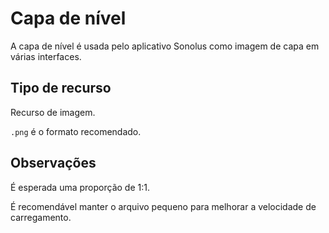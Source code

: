 # Capa de nível

A capa de nível é usada pelo aplicativo Sonolus como imagem de capa em várias interfaces.

## Tipo de recurso

Recurso de imagem.

`.png` é o formato recomendado.

## Observações

É esperada uma proporção de 1:1.

É recomendável manter o arquivo pequeno para melhorar a velocidade de carregamento.
